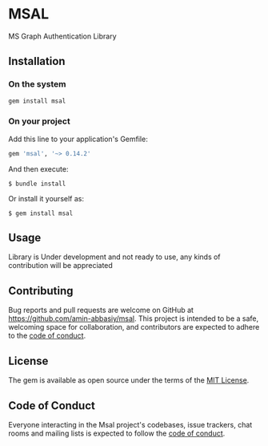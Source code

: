 # MSAL

MS Graph Authentication Library

## Installation

### On the system

```ruby
gem install msal
```

### On your project

Add this line to your application's Gemfile:

```ruby
gem 'msal', '~> 0.14.2'
```

And then execute:

    $ bundle install

Or install it yourself as:

    $ gem install msal

## Usage

Library is Under development and not ready to use, any kinds of contribution will be appreciated

## Contributing

Bug reports and pull requests are welcome on GitHub at https://github.com/amin-abbasiy/msal. This project is intended to be a safe, welcoming space for collaboration, and contributors are expected to adhere to the [code of conduct](https://github.com/[USERNAME]/msal/blob/master/CODE_OF_CONDUCT.md).

## License

The gem is available as open source under the terms of the [MIT License](https://opensource.org/licenses/MIT).

## Code of Conduct

Everyone interacting in the Msal project's codebases, issue trackers, chat rooms and mailing lists is expected to follow the [code of conduct](https://github.com/[USERNAME]/msal/blob/master/CODE_OF_CONDUCT.md).
